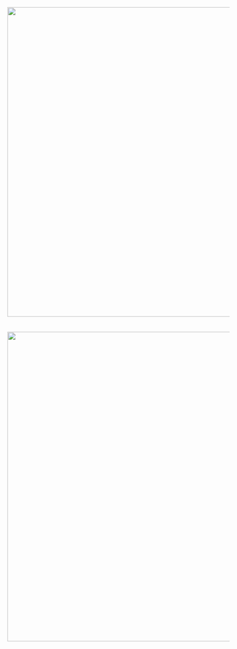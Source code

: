 <div align='center'> 
  
  <img src='https://user-images.githubusercontent.com/90457607/156931478-96fc6ec1-03d8-43c8-8897-350e1ef065fc.gif' width=700px ><br><br><br>
  <img src='https://user-images.githubusercontent.com/90457607/156931696-6291a109-2beb-44ca-8602-eef3e8fd2a5c.png' width='700px'>
</div>
